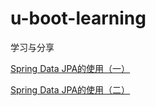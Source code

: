 # u-boot-learning
学习与分享

[Spring Data JPA的使用（一）](https://github.com/imubu/ubu-learning/blob/master/SpringCloud/Spring%20Data%20JPA%E7%9A%84%E4%BD%BF%E7%94%A8%EF%BC%88%E4%B8%80%EF%BC%89.md)

[Spring Data JPA的使用（二）](https://github.com/imubu/ubu-learning/blob/master/SpringCloud/Spring%20Data%20JPA%E7%9A%84%E4%BD%BF%E7%94%A8%EF%BC%88%E4%BA%8C%EF%BC%89.md)
